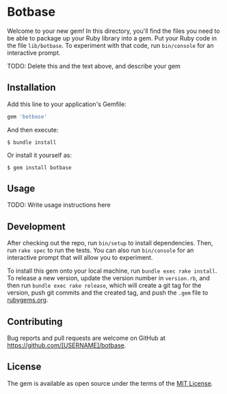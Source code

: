 # Botbase

Welcome to your new gem! In this directory, you'll find the files you need to be able to package up your Ruby library into a gem. Put your Ruby code in the file `lib/botbase`. To experiment with that code, run `bin/console` for an interactive prompt.

TODO: Delete this and the text above, and describe your gem

## Installation

Add this line to your application's Gemfile:

```ruby
gem 'botbase'
```

And then execute:

    $ bundle install

Or install it yourself as:

    $ gem install botbase

## Usage

TODO: Write usage instructions here

## Development

After checking out the repo, run `bin/setup` to install dependencies. Then, run `rake spec` to run the tests. You can also run `bin/console` for an interactive prompt that will allow you to experiment.

To install this gem onto your local machine, run `bundle exec rake install`. To release a new version, update the version number in `version.rb`, and then run `bundle exec rake release`, which will create a git tag for the version, push git commits and the created tag, and push the `.gem` file to [rubygems.org](https://rubygems.org).

## Contributing

Bug reports and pull requests are welcome on GitHub at https://github.com/[USERNAME]/botbase.

## License

The gem is available as open source under the terms of the [MIT License](https://opensource.org/licenses/MIT).
